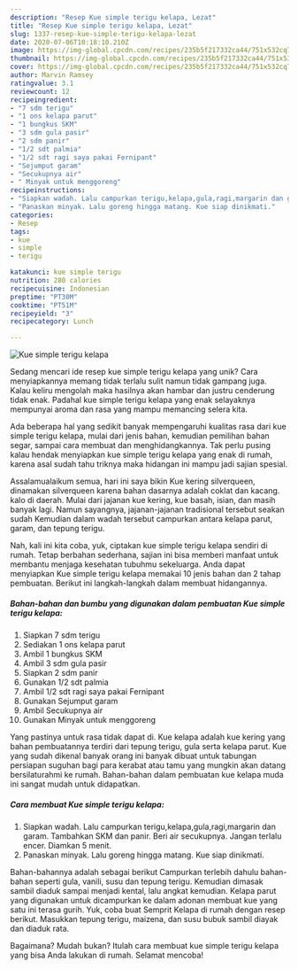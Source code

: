 ```yaml
---
description: "Resep Kue simple terigu kelapa, Lezat"
title: "Resep Kue simple terigu kelapa, Lezat"
slug: 1337-resep-kue-simple-terigu-kelapa-lezat
date: 2020-07-06T10:18:10.210Z
image: https://img-global.cpcdn.com/recipes/235b5f217332ca44/751x532cq70/kue-simple-terigu-kelapa-foto-resep-utama.jpg
thumbnail: https://img-global.cpcdn.com/recipes/235b5f217332ca44/751x532cq70/kue-simple-terigu-kelapa-foto-resep-utama.jpg
cover: https://img-global.cpcdn.com/recipes/235b5f217332ca44/751x532cq70/kue-simple-terigu-kelapa-foto-resep-utama.jpg
author: Marvin Ramsey
ratingvalue: 3.1
reviewcount: 12
recipeingredient:
- "7 sdm terigu"
- "1 ons kelapa parut"
- "1 bungkus SKM"
- "3 sdm gula pasir"
- "2 sdm panir"
- "1/2 sdt palmia"
- "1/2 sdt ragi saya pakai Fernipant"
- "Sejumput garam"
- "Secukupnya air"
- " Minyak untuk menggoreng"
recipeinstructions:
- "Siapkan wadah. Lalu campurkan terigu,kelapa,gula,ragi,margarin dan garam. Tambahkan SKM dan panir. Beri air secukupnya. Jangan terlalu encer. Diamkan 5 menit."
- "Panaskan minyak. Lalu goreng hingga matang. Kue siap dinikmati."
categories:
- Resep
tags:
- kue
- simple
- terigu

katakunci: kue simple terigu 
nutrition: 280 calories
recipecuisine: Indonesian
preptime: "PT30M"
cooktime: "PT51M"
recipeyield: "3"
recipecategory: Lunch

---
```



![Kue simple terigu kelapa](https://img-global.cpcdn.com/recipes/235b5f217332ca44/751x532cq70/kue-simple-terigu-kelapa-foto-resep-utama.jpg)

Sedang mencari ide resep kue simple terigu kelapa yang unik? Cara menyiapkannya memang tidak terlalu sulit namun tidak gampang juga. Kalau keliru mengolah maka hasilnya akan hambar dan justru cenderung tidak enak. Padahal kue simple terigu kelapa yang enak selayaknya mempunyai aroma dan rasa yang mampu memancing selera kita.

Ada beberapa hal yang sedikit banyak mempengaruhi kualitas rasa dari kue simple terigu kelapa, mulai dari jenis bahan, kemudian pemilihan bahan segar, sampai cara membuat dan menghidangkannya. Tak perlu pusing kalau hendak menyiapkan kue simple terigu kelapa yang enak di rumah, karena asal sudah tahu triknya maka hidangan ini mampu jadi sajian spesial.

Assalamualaikum semua, hari ini saya bikin Kue kering silverqueen, dinamakan silverqueen karena bahan dasarnya adalah coklat dan kacang. kalo di daerah. Mulai dari jajanan kue kering, kue basah, isian, dan masih banyak lagi. Namun sayangnya, jajanan-jajanan tradisional tersebut seakan sudah Kemudian dalam wadah tersebut campurkan antara kelapa parut, garam, dan tepung terigu.


Nah, kali ini kita coba, yuk, ciptakan kue simple terigu kelapa sendiri di rumah. Tetap berbahan sederhana, sajian ini bisa memberi manfaat untuk membantu menjaga kesehatan tubuhmu sekeluarga. Anda dapat menyiapkan Kue simple terigu kelapa memakai 10 jenis bahan dan 2 tahap pembuatan. Berikut ini langkah-langkah dalam membuat hidangannya.

<!--inarticleads1-->

##### Bahan-bahan dan bumbu yang digunakan dalam pembuatan Kue simple terigu kelapa:

1. Siapkan 7 sdm terigu
1. Sediakan 1 ons kelapa parut
1. Ambil 1 bungkus SKM
1. Ambil 3 sdm gula pasir
1. Siapkan 2 sdm panir
1. Gunakan 1/2 sdt palmia
1. Ambil 1/2 sdt ragi saya pakai Fernipant
1. Gunakan Sejumput garam
1. Ambil Secukupnya air
1. Gunakan  Minyak untuk menggoreng


Yang pastinya untuk rasa tidak dapat di. Kue kelapa adalah kue kering yang bahan pembuatannya terdiri dari tepung terigu, gula serta kelapa parut. Kue yang sudah dikenal banyak orang ini banyak dibuat untuk tabungan persiapan suguhan bagi para kerabat atau tamu yang mungkin akan datang bersilaturahmi ke rumah. Bahan-bahan dalam pembuatan kue kelapa muda ini sangat mudah untuk didapatkan. 

<!--inarticleads2-->

##### Cara membuat Kue simple terigu kelapa:

1. Siapkan wadah. Lalu campurkan terigu,kelapa,gula,ragi,margarin dan garam. Tambahkan SKM dan panir. Beri air secukupnya. Jangan terlalu encer. Diamkan 5 menit.
1. Panaskan minyak. Lalu goreng hingga matang. Kue siap dinikmati.


Bahan-bahannya adalah sebagai berikut Campurkan terlebih dahulu bahan-bahan seperti gula, vanili, susu dan tepung terigu. Kemudian dimasak sambil diaduk sampai menjadi kental, lalu angkat kemudian. Kelapa parut yang digunakan untuk dicampurkan ke dalam adonan membuat kue yang satu ini terasa gurih. Yuk, coba buat Semprit Kelapa di rumah dengan resep berikut. Masukkan tepung terigu, maizena, dan susu bubuk sambil diayak dan diaduk rata. 

Bagaimana? Mudah bukan? Itulah cara membuat kue simple terigu kelapa yang bisa Anda lakukan di rumah. Selamat mencoba!
